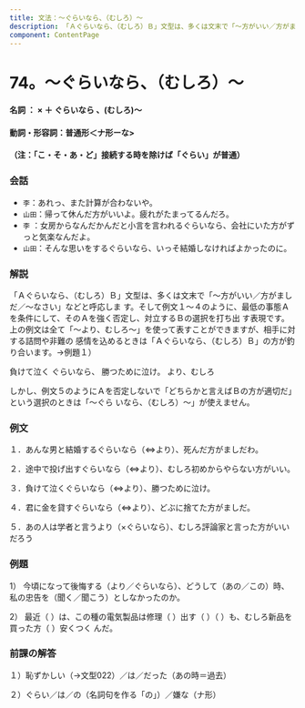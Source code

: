 ```yaml
---
title: 文法：～ぐらいなら、（むしろ）～
description: 「Ａぐらいなら、（むしろ）Ｂ」文型は、多くは文末で「～方がいい／方がましだ／～なさい」などと呼応しま す。そして例文１～４のように、最低の事態Ａを条件にして、そのＡを強く否定し、対立するＢの選択を打ち出 す表現です。上の例文は全て「～より、むしろ～」を使って表すことができますが、相手に対する詰問や非難の 感情を込めるときは「Ａぐらいなら、（むしろ）Ｂ」の方が釣り合います。→例題１）
component: ContentPage
---
```



# 74。～ぐらいなら、（むしろ）～
#### 名詞 ： × ＋ ぐらいなら 、(むしろ)～
#### 動詞・形容詞：普通形＜ナ形ーな>
#### （注：「こ・そ・あ・ど」接続する時を除けば「ぐらい」が普通）
### 会話
- `李`：あれっ、また計算が合わないや。
- `山田`：帰って休んだ方がいいよ。疲れがたまってるんだろ。
- `李` ：女房からなんだかんだと小言を言われるぐらいなら、会社にいた方がずっと気楽なんだよ。
- `山田`：そんな思いをするぐらいなら、いっそ結婚しなければよかったのに。
### 解説
「Ａぐらいなら、（むしろ）Ｂ」文型は、多くは文末で「～方がいい／方がましだ／～なさい」などと呼応しま す。そして例文１～４のように、最低の事態Ａを条件にして、そのＡを強く否定し、対立するＢの選択を打ち出 す表現です。上の例文は全て「～より、むしろ～」を使って表すことができますが、相手に対する詰問や非難の 感情を込めるときは「Ａぐらいなら、（むしろ）Ｂ」の方が釣り合います。→例題１）

負けて泣く ぐらいなら、 勝つために泣け。 より、むしろ

しかし、例文５のようにＡを否定しないで「どちらかと言えばＢの方が適切だ」という選択のときは「～ぐら いなら、（むしろ）～」が使えません。
### 例文
１．あんな男と結婚するぐらいなら（⇔より）、死んだ方がましだわ。

２．途中で投げ出すぐらいなら（⇔より）、むしろ初めからやらない方がいい。

３．負けて泣くぐらいなら（⇔より）、勝つために泣け。

４．君に金を貸すぐらいなら（⇔より）、どぶに捨てた方がましだ。

５．あの人は学者と言うより（×ぐらいなら）、むしろ評論家と言った方がいいだろう
### 例題
1） 今頃になって後悔する（より／ぐらいなら）、どうして（あの／この）時、私の忠告を（聞く／聞こう）としなかったのか。

2） 最近（ ）は、この種の電気製品は修理（ ）出す（ ）（ ）も、むしろ新品を買った方（ ）安くつく んだ。
### 前課の解答
１）恥ずかしい（→文型022）／は／だった（あの時＝過去）

２）ぐらい／は／の（名詞句を作る「の」）／嫌な（ナ形）
